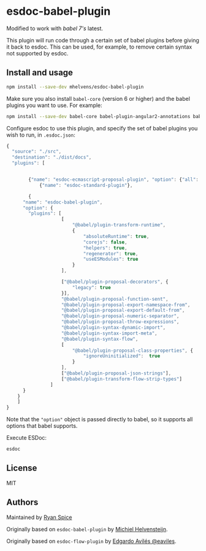 # esdoc-babel-plugin

Modified to work with *babel 7's* latest.

This plugin will run code through a certain set of babel plugins before giving it back to esdoc.
This can be used, for example, to remove certain syntax not supported by esdoc.

## Install and usage

```sh
npm install --save-dev mhelvens/esdoc-babel-plugin
```

Make sure you also install `babel-core` (version 6 or higher) and
the babel plugins you want to use. For example:

```sh
npm install --save-dev babel-core babel-plugin-angular2-annotations babel-plugin-transform-decorators-legacy babel-plugin-transform-flow-strip-types
```

Configure esdoc to use this plugin, and specify the set of babel plugins you wish to run,
in `.esdoc.json`:

```javascript
{
  "source": "./src",
  "destination": "./dist/docs",
  "plugins": [


		{"name": "esdoc-ecmascript-proposal-plugin", "option": {"all": true}},
			{"name": "esdoc-standard-plugin"},

		{
      "name": "esdoc-babel-plugin",
      "option": {
        "plugins": [
					[
						"@babel/plugin-transform-runtime",
						{
							"absoluteRuntime": true,
							"corejs": false,
							"helpers": true,
							"regenerator": true,
							"useESModules": true
						}
					],

					["@babel/plugin-proposal-decorators", {
						"legacy": true
					}],
					"@babel/plugin-proposal-function-sent",
					"@babel/plugin-proposal-export-namespace-from",
					"@babel/plugin-proposal-export-default-from",
					"@babel/plugin-proposal-numeric-separator",
					"@babel/plugin-proposal-throw-expressions",
					"@babel/plugin-syntax-dynamic-import",
					"@babel/plugin-syntax-import-meta",
					"@babel/plugin-syntax-flow",
					[
						"@babel/plugin-proposal-class-properties", {
							"ignoreUninitialized":	true
						}
					],
					["@babel/plugin-proposal-json-strings"],
					["@babel/plugin-transform-flow-strip-types"]
				]
      }
    }
	]
}

```

Note that the `"option"` object is passed directly to babel, so it supports all options
that babel supports.

Execute ESDoc:

```sh
esdoc
```

## License

MIT

## Authors

Maintained by [Ryan Spice](https://ryanspice.com/)

Originally based on `esdoc-babel-plugin` by [Michiel Helvensteijn](http://www.mhelvens.net).

Originally based on `esdoc-flow-plugin` by [Edgardo Avilés @eaviles](https://twitter.com/eaviles).
